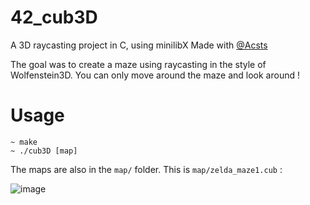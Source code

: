 # 42_cub3D
A 3D raycasting project in C, using minilibX
Made with [@Acsts](https://github.com/Acsts)

The goal was to create a maze using raycasting in the style of Wolfenstein3D.
You can only move around the maze and look around !

# Usage
```console
~ make
~ ./cub3D [map]
```
The maps are also in the `map/` folder.
This is `map/zelda_maze1.cub` :

![image](https://github.com/iaschnei/42_cub3D/assets/141677415/9dd96f83-b5e4-4ea0-8737-ee284e2f855a)


